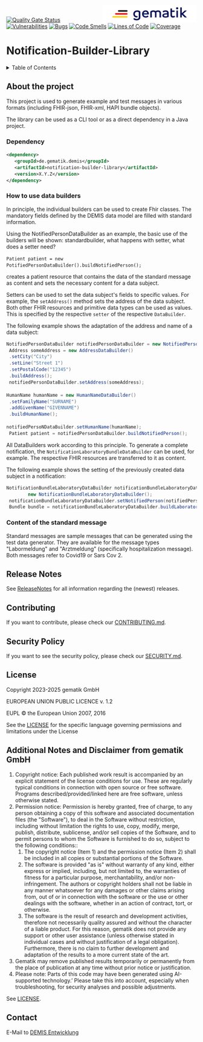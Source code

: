 <img align="right" width="250" height="47" src="media/Gematik_Logo_Flag.png"/> <br/>

[![Quality Gate Status](https://sonar.prod.ccs.gematik.solutions/api/project_badges/measure?project=de.gematik.demis%3Anotification-builder-library&metric=alert_status&token=7eedf2c73af74fbff2f6659750ace3d4498f0aa7)](https://sonar.prod.ccs.gematik.solutions/dashboard?id=de.gematik.demis%3Anotification-builder-library) [![Vulnerabilities](https://sonar.prod.ccs.gematik.solutions/api/project_badges/measure?project=de.gematik.demis%3Anotification-builder-library&metric=vulnerabilities&token=7eedf2c73af74fbff2f6659750ace3d4498f0aa7)](https://sonar.prod.ccs.gematik.solutions/dashboard?id=de.gematik.demis%3Anotification-builder-library) [![Bugs](https://sonar.prod.ccs.gematik.solutions/api/project_badges/measure?project=de.gematik.demis%3Anotification-builder-library&metric=bugs&token=7eedf2c73af74fbff2f6659750ace3d4498f0aa7)](https://sonar.prod.ccs.gematik.solutions/dashboard?id=de.gematik.demis%3Anotification-builder-library) [![Code Smells](https://sonar.prod.ccs.gematik.solutions/api/project_badges/measure?project=de.gematik.demis%3Anotification-builder-library&metric=code_smells&token=7eedf2c73af74fbff2f6659750ace3d4498f0aa7)](https://sonar.prod.ccs.gematik.solutions/dashboard?id=de.gematik.demis%3Anotification-builder-library) [![Lines of Code](https://sonar.prod.ccs.gematik.solutions/api/project_badges/measure?project=de.gematik.demis%3Anotification-builder-library&metric=ncloc&token=7eedf2c73af74fbff2f6659750ace3d4498f0aa7)](https://sonar.prod.ccs.gematik.solutions/dashboard?id=de.gematik.demis%3Anotification-builder-library) [![Coverage](https://sonar.prod.ccs.gematik.solutions/api/project_badges/measure?project=de.gematik.demis%3Anotification-builder-library&metric=coverage&token=7eedf2c73af74fbff2f6659750ace3d4498f0aa7)](https://sonar.prod.ccs.gematik.solutions/dashboard?id=de.gematik.demis%3Anotification-builder-library)
# Notification-Builder-Library

<details>
  <summary>Table of Contents</summary>
  <ol>
    <li>
        <a href="#about-the-project">About the project</a>
        <ul>
            <li><a href="#dependency">Dependency</a></li>
            <li><a href="#how-to-use-data-builders">How to use data builders</a></li>
            <li><a href="#content-of-the-standard-message">Content of the standard message</a></li>
        </ul>
	</li>
    <li><a href="#Content-of-the-standard-message">Content of the standard message</a></li>
    <li><a href="#release-notes">Release Notes</a></li>
    <li><a href="#contributing">Contributing</a></li>
    <li><a href="#security-policy">Security Policy</a></li>
    <li><a href="#license">License</a></li>
    <li><a href="#contact">Contact</a></li>
  </ol>
</details>

## About the project
This project is used to generate example and test messages in various formats (including FHIR-json, FHIR-xml, HAPI bundle objects).

The library can be used as a CLI tool or as a direct dependency in a Java project.

### Dependency

```xml
<dependency>  
   <groupId>de.gematik.demis</groupId>  
   <artifactId>notification-builder-library</artifactId>  
   <version>X.Y.Z</version>  
</dependency>
```

### How to use data builders
In principle, the individual builders can be used to create Fhir classes. The mandatory fields defined by the DEMIS data model are filled with standard information.

Using the NotifiedPersonDataBuilder as an example, the basic use of the builders will be shown: standardbuilder, what happens with setter, what does a setter need?

`Patient patient = new PotifiedPersonDataBuilder().buildNotifiedPerson();` 

creates a patient resource that contains the data of the standard message as content and sets the necessary content for a data subject.

Setters can be used to set the data subject's fields to specific values. For example, the `setAddress()` method sets the address of the data subject. Both other FHIR resources and primitive data types can be used as values. This is specified by the respective `setter` of the respective `DataBuilder`.

The following example shows the adaptation of the address and name of a data subject:
```java 
NotifiedPersonDataBuilder notifiedPersonDataBuilder = new NotifiedPersonDataBuilder();    
 Address someAddress = new AddressDataBuilder()    
 .setCity("City")   
 .setLine("Street 1")   
 .setPostalCode("12345")   
 .buildAddress();  
 notifiedPersonDataBuilder.setAddress(someAddress);

HumanName humanName = new HumanNameDataBuilder()    
 .setFamilyName("SURNAME") 
 .addGivenName("GIVENNAME")
 .buildHumanName();

notifiedPersoNDataBuilder.setHumanName(humanName);    
 Patient patient = notifiedPersonDataBuilder.buildNotifiedPerson(); 
 ```   

All DataBuilders work according to this principle. To generate a complete notification, the `NotificationLaboratoryBundleDataBuilder` can be used, for example. The respective FHIR resources are transferred to it as content.

The following example shows the setting of the previously created data subject in a notification:
```java 
NotificationBundleLaboratoryDataBuilder notificationBundleLaboratoryDataBuilder =     
        new NotificationBundleLaboratoryDataBuilder();    
 notificationBundleLaboratoryDataBuilder.setNotifiedPerson(notifiedPerson);    
 Bundle bundle = notificationBundleLaboratoryDataBuilder.buildLaboratoryBundle(); 
```

### Content of the standard message

Standard messages are sample messages that can be generated using the test data generator. They are available for the message types "Labormeldung" and "Arztmeldung" (specifically hospitalization message). Both messages refer to Covid19 or Sars Cov 2.

## Release Notes

See [ReleaseNotes](ReleaseNotes.md) for all information regarding the (newest) releases.

## Contributing
If you want to contribute, please check our [CONTRIBUTING.md](.github/CONTRIBUTING.md).

## Security Policy
If you want to see the security policy, please check our [SECURITY.md](.github/SECURITY.md).

## License
Copyright 2023-2025 gematik GmbH

EUROPEAN UNION PUBLIC LICENCE v. 1.2

EUPL © the European Union 2007, 2016

See the [LICENSE](./LICENSE.md) for the specific language governing permissions and limitations under the License

## Additional Notes and Disclaimer from gematik GmbH

1. Copyright notice: Each published work result is accompanied by an explicit statement of the license conditions for use. These are regularly typical conditions in connection with open source or free software. Programs described/provided/linked here are free software, unless otherwise stated.
2. Permission notice: Permission is hereby granted, free of charge, to any person obtaining a copy of this software and associated documentation files (the "Software"), to deal in the Software without restriction, including without limitation the rights to use, copy, modify, merge, publish, distribute, sublicense, and/or sell copies of the Software, and to permit persons to whom the Software is furnished to do so, subject to the following conditions::
   1. The copyright notice (Item 1) and the permission notice (Item 2) shall be included in all copies or substantial portions of the Software.
   2. The software is provided "as is" without warranty of any kind, either express or implied, including, but not limited to, the warranties of fitness for a particular purpose, merchantability, and/or non-infringement. The authors or copyright holders shall not be liable in any manner whatsoever for any damages or other claims arising from, out of or in connection with the software or the use or other dealings with the software, whether in an action of contract, tort, or otherwise.
   3. The software is the result of research and development activities, therefore not necessarily quality assured and without the character of a liable product. For this reason, gematik does not provide any support or other user assistance (unless otherwise stated in individual cases and without justification of a legal obligation). Furthermore, there is no claim to further development and adaptation of the results to a more current state of the art.
3. Gematik may remove published results temporarily or permanently from the place of publication at any time without prior notice or justification.
4. Please note: Parts of this code may have been generated using AI-supported technology.’ Please take this into account, especially when troubleshooting, for security analyses and possible adjustments.

See [LICENSE](LICENSE.md).

## Contact
E-Mail to [DEMIS Entwicklung](mailto:demis-entwicklung@gematik.de?subject=[GitHub]%20notification-builder-library)
